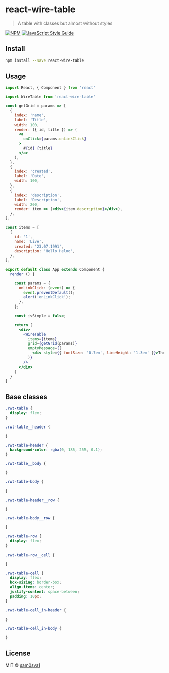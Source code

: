 # react-wire-table

> A table with classes but almost without styles

[![NPM](https://img.shields.io/npm/v/react-wire-table.svg)](https://www.npmjs.com/package/react-wire-table) [![JavaScript Style Guide](https://img.shields.io/badge/code_style-standard-brightgreen.svg)](https://standardjs.com)

## Install

```bash
npm install --save react-wire-table
```

## Usage

```jsx
import React, { Component } from 'react'

import WireTable from 'react-wire-table'

const getGrid = params => [
  {
    index: 'name',
    label: 'Title',
    width: 100,
    render: ({ id, title }) => (
      <a
        onClick={params.onLinkClick}
      >
        #{id} {title}
      </a>
    ),
  },
  {
    index: 'created',
    label: 'Date',
    width: 100,
  },
  {
    index: 'description',
    label: 'Description',
    width: 200,
    render: item => (<div>{item.description}</div>),
  },
];

const items = [
  {
    id: '1',
    name: 'Live',
    created: '23.07.1991',
    description: 'Hello Heloo',
  },
];

export default class App extends Component {
  render () {

    const params = {
      onLinkClick: (event) => {
        event.preventDefault();
        alert('onLinkClick');
      },
    };

    const isSimple = false;

    return (
      <div>
        <WireTable
          items={items}
          grid={getGrid(params)}
          emptyMessage={(
            <div style={{ fontSize: '0.7em', lineHeight: '1.3em' }}>There are no items yet.</div>
          )}
        />
      </div>
    )
  }
}
```

## Base classes

```css
.rwt-table {
  display: flex;
}

.rwt-table__header {

}

.rwt-table-header {
  background-color: rgba(0, 185, 255, 0.1);
}

.rwt-table__body {

}

.rwt-table-body {

}

.rwt-table-header__row {

}

.rwt-table-body__row {

}

.rwt-table-row {
  display: flex;
}

.rwt-table-row__cell {

}

.rwt-table-cell {
  display: flex;
  box-sizing: border-box;
  align-items: center;
  justify-content: space-between;
  padding: 10px;
}

.rwt-table-cell_in-header {

}

.rwt-table-cell_in-body {

}
```

## License

MIT © [sam0sva1](https://github.com/sam0sva1)

